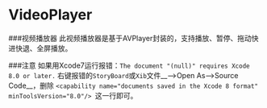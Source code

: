 # VideoPlayer
###视频播放器
此视频播放器是基于AVPlayer封装的，支持播放、暂停、拖动快进快退、全屏播放。

###注意
如果用Xcode7运行报错：`The document "(null)" requires Xcode 8.0 or later.` 右键报错的`StoryBoard`或`Xib`文件__-->Open As-->Source Code__，删除 `<capability name="documents saved in the Xcode 8 format" minToolsVersion="8.0"/> `这一行即可。
